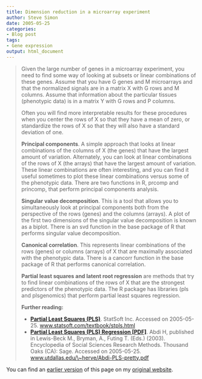 ```yaml
---
title: Dimension reduction in a microarray experiment
author: Steve Simon
date: 2005-05-25
categories:
- Blog post
tags:
- Gene expression 
output: html_document
---
```

> Given the large number of genes in a microarray experiment, you need
> to find some way of looking at subsets or linear combinations of these
> genes. Assume that you have G genes and M microarrays and that the
> normalized signals are in a matrix X with G rows and M columns. Assume
> that information about the particular tissues (phenotypic data) is in
> a matrix Y with G rows and P columns.
>
> Often you will find more interpretable results for these procedures
> when you center the rows of X so that they have a mean of zero, or
> standardize the rows of X so that they will also have a standard
> deviation of one.
>
> **Principal components**. A simple approach that looks at linear
> combinations of the columns of X (the genes) that have the largest
> amount of variation. Alternately, you can look at linear combinations
> of the rows of X (the arrays) that have the largest amount of
> variation. These linear combinations are often interesting, and you
> can find it useful sometimes to plot these linear combinations versus
> some of the phenotypic data. There are two functions in R, prcomp and
> princomp, that perform principal components analysis.
>
> **Singular value decomposition**. This is a tool that allows you to
> simultaneously look at principal components both from the perspective
> of the rows (genes) and the columns (arrays). A plot of the first two
> dimensions of the singular value decomposition is known as a biplot.
> There is an svd function in the base package of R that performs
> singular value decomposition.
>
> **Canonical correlation**. This represents linear combinations of the
> rows (genes) or columns (arrays) of X that are maximally associated
> with the phenotypic data. There is a cancorr function in the base
> package of R that performs canonical correlation.
>
> **Partial least squares and latent root regression** are methods that
> try to find linear combinations of the rows of X that are the
> strongest predictors of the phenotypic data. The R package has
> libraries (pls and plsgenomics) that perform partial least squares
> regression.
>
> **Further reading:**
>
> -   **[Partial Least Squares
>     (PLS)](http://www.statsoft.com/textbook/stpls.html%20)**. StatSoft
>     Inc. Accessed on 2005-05-25. www.statsoft.com/textbook/stpls.html
> -   **[Partial Least Squares (PLS) Regression
>     \[PDF\]](http://www.utdallas.edu/~herve/Abdi-PLS-pretty.pdf%20)**.
>     Abdi H, published in Lewis-Beck M., Bryman, A., Futing T. (Eds.)
>     (2003). Encyclopedia of Social Sciences Research Methods. Thousand
>     Oaks (CA): Sage. Accessed on 2005-05-25.
>     www.utdallas.edu/\~herve/Abdi-PLS-pretty.pdf

You can find an [earlier version](http://www.pmean.com/05/DimensionReduction.html) of this page on my [original website](http://www.pmean.com/original_site.html).
